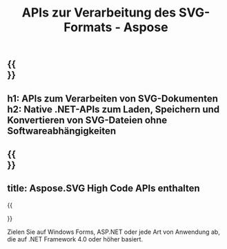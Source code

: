 ﻿---
translation: true
template: _template.md
title: APIs zur Verarbeitung des SVG-Formats - Aspose
weight: 10
url: /family
description: SVG-Bibliothek zum Verarbeiten und Konvertieren von SVG in PNG, JPEG und weitere gängige Bildformate, PDF und XPS auf jeder Plattform
---

{{<section banner>}}
---
h1: APIs zum Verarbeiten von SVG-Dokumenten
h2: Native .NET-APIs zum Laden, Speichern und Konvertieren von SVG-Dateien ohne Softwareabhängigkeiten
---

{{<section include>}}
---
title: Aspose.SVG High Code APIs enthalten
---

{{<section net>}}

Zielen Sie auf Windows Forms, ASP.NET oder jede Art von Anwendung ab, die auf .NET Framework 4.0 oder höher basiert.